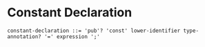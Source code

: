 # Constant Declaration

```ebnf
constant-declaration ::= 'pub'? 'const' lower-identifier type-annotation? '=' expression ';'
```
